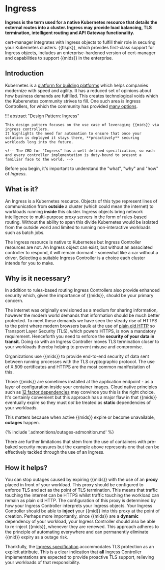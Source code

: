 #  Ingress

**Ingress is the term used for a native Kubernetes resource that details the external routes into a cluster.
Ingress may provide load balancing, TLS termination, intelligent routing and API Gateway functionality.**

cert-manager integrates with Ingress objects to fulfill their role in securing your Kubernetes clusters.
{{tlspk}}, which provides first-class support for Ingress objects, includes an enterprise-hardened version of cert-manager and capabilities to support {{mids}} in the enterprise.

## Introduction

Kubernetes is a [platform for building platforms](https://twitter.com/kelseyhightower/status/935252923721793536?lang=en-GB) which helps companies <span class="value-drivers">modernize with speed and agility</span>.
It has a reduced set of opinions about how business demands are fulfilled.
This creates technological voids which the Kuberenetes community strives to fill.
One such area is Ingress Controllers, for which the community has provided [many options](https://kubernetes.io/docs/concepts/services-networking/ingress-controllers/).

!!! abstract "Design Pattern: Ingress"

    This design pattern focuses on the use case of leveraging {{mids}} via ingress controllers.
    It highlights the need for automation to ensure that once your solution is deployed it stays there, **proactively** securing workloads long into the future.

    <!-- The CRD for "Ingress" has a well defined specification, so each and every controller implementation is duty-bound to present a familiar face to the world. -->

Before you begin, it's important to understand the "what", "why" and "how" of *Ingress*. 

## What is it?

An Ingress is a Kubernetes resource.
Objects of this type represent lines of communication from **outside** a cluster (which could mean the internet) to workloads running **inside** this cluster.
Ingress objects bring network intelligence to multi-purpose [proxy servers](https://en.wikipedia.org/wiki/Proxy_server) in the form of rules-based routing.
Without the ability to span this divide Kubernetes would be isolated from the outside world and limited to running non-interactive workloads such as batch jobs.

The Ingress resource is native to Kubernetes but Ingress Controller resources are not.
An Ingress object can exist, but without an associated controller to respond, it will remain dormant - somewhat like a car without a driver.
Selecting a suitable Ingress Controller is a choice each cluster intends for you to make.

## Why is it necessary?

In addition to rules-based routing Ingress Controllers also provide enhanced security which, given the importance of {{mids}}, should be your primary concern.

The internet was originally envisioned as a medium for sharing information, however the modern world demands that information should be much better protected.
To meet these demands we have seen the steady rise of HTTPS to the point where modern browsers baulk at the use of [plain old HTTP](https://security.googleblog.com/2019/10/no-more-mixed-messages-about-https_3.html) so Transport Layer Security (TLS), which powers HTTPS, is now a mandatory requirement.
Henceforth you need to enforce the **security of your data in transit**.
Doing so with an Ingress Controller moves TLS termination closer to your workloads thereby helping to <span class="value-drivers">prevent misuse and compromise</span>.

Organizations use {{mids}} to provide end-to-end security of data sent between running processes with the TLS cryptographic protocol.
The use of X.509 certificates and HTTPS are the most common manifestation of this.

Those {{mids}} are sometimes installed at the application endpoint - as a layer of configuration inside your container images.
Cloud native principles such as [12 factor dependencies](https://12factor.net/dependencies) may convince you this is the right choice.
It's certainly convenient but this approach has a major flaw in that {{mids}} eventually expire so they must *not* be treated as **static** dependencies of your workloads.

This matters because when active {{mids}} expire or become unavailable, **outages** happen.

{% include '.admonitions/outages-admonition.md' %}

<!-- see note below -->
There are further limitations that stem from the use of containers with pre-baked security measures but the example above represents one that can be effectively tackled through the use of an Ingress.
<!-- The larger paragraph below is 100% valid, but is perhaps better suited to a discussion about service meshes or the cert-manager CSI-driver - ingress does not provide a solution to the problem described -->
<!--
When you look at the wider picture, you may also notice another concern related to the use of containers with pre-baked security measures.
If your container is used in the context of a Kubernetes [deployment](https://kubernetes.io/docs/concepts/workloads/controllers/deployment/) resource then it may do so as a scaled-out fleet of workloads, each sharing the same {{mid}}.
This outcome is contrary to the meaning of the word "identity" an should be avoided when possible.
Arguably, the total number of {{mids}} in any given cluster should equal the total number of running workloads.
-->

## How it helps?

You can <span class="value-drivers">stop outages</span> caused by expiring {{mids}} with the use of an **proxy** placed in front of your workload.
This proxy should be configured to enforce TLS and act as the point of TLS termination.
This means that traffic touching the internet can be HTTPS whilst traffic touching the workload can remain as plain old HTTP.
The configuration of this proxy is determined by how your Ingress Controller interprets your Ingress objects.
Your Ingress Controller should be able to **inject** your {{mid}} into this proxy at the point of creation.
Perhaps more importantly, since {{mids}} are a **dynamic** dependency of your workload, your Ingress Controller should also be able to re-inject {{mids}}, whenever they are renewed.
This approach adheres to the principle of <span class="value-drivers">automating everywhere</span> and can permanently eliminate {{mid}} expiry as a outage risk.

Thankfully, the [Ingress specification](https://kubernetes.io/docs/reference/kubernetes-api/service-resources/ingress-v1/) accommodates TLS protection as an explicit attribute.
This is a clear indication that **all** Ingress Controller implementations are expected to provide proactive TLS support, relieving your workloads of that responsibility.
